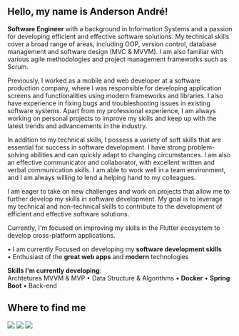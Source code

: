 ## Hello, my name is Anderson André!

**Software Engineer** with a background in Information Systems and a passion for developing efficient and effective software solutions. My technical skills cover a broad range of areas, including OOP, version control, database management and software design (MVC & MVVM). I am also familiar with various agile methodologies and project management frameworks such as Scrum.

Previously, I worked as a mobile and web developer at a software production company, where I was responsible for developing application screens and functionalities using modern frameworks and libraries. I also have experience in fixing bugs and troubleshooting issues in existing software systems. Apart from my professional experience, I am always working on personal projects to improve my skills and keep up with the latest trends and advancements in the industry.

In addition to my technical skills, I possess a variety of soft skills that are essential for success in software development. I have strong problem-solving abilities and can quickly adapt to changing circumstances. I am also an effective communicator and collaborator, with excellent written and verbal communication skills. I am able to work well in a team environment, and I am always willing to lend a helping hand to my colleagues.

I am eager to take on new challenges and work on projects that allow me to further develop my skills in software development. My goal is to leverage my technical and non-technical skills to contribute to the development of efficient and effective software solutions.

Currently, I'm focused on improving my skills in the Flutter ecosystem to develop cross-platform applications.

• I am currently Focused on developing my **software development skills**
<br/>• Enthusiast of the **great web apps** and **modern** technologies

**Skills I'm currently developing**:</br>
Archtetures MVVM & MVP • Data Structure & Algorithms • **Docker** • **Spring Boot** • Back-end
 
<!-- **Skills I'm interested in developing**:</br> -->
<!--   
## Latest professional experiences

[<img align="left" height="120px" width="120px" alt="IE Tecnologia" src="https://github.com/Anderson-Andre-P/Anderson-Andre-P/blob/main/images/ie_logo.jpeg"/>](https://www.ietecnologia.com/)

**Software Development** \
[**IE Tecnologia**](https://www.ietecnologia.com/) • Full-time \
Languages & Tecnologies: `Dart`, `Flutter`, `Angular`, `JavaScript`, `Firebase`, `Publicação de aplicativos` \
Activities performed: Bug fixing, interface design, development of web and mobile interfaces faithful to the design. \
Period: April - 2023 | October - 2023
<br/>

[<img align="left" height="120px" width="120px" alt="Foursys" src="https://github.com/Anderson-Andre-P/Anderson-Andre-P/blob/main/images/foursys_logo.jpeg"/>](https://www.foursys.com.br/)

**Mobile Developer** \
[**Foursys - Soluções em TI**](https://www.foursys.com.br/) • Full-time \
Languages & Tecnologies: `Dart`, `Flutter`, `JavaScript` \
Activities performed: Bug fixing, development of web and mobile interfaces faithful to the design. \
Period: October - 2022 | January - 2023

<br />

[<img align="left" height="120px" width="120px" alt="Foursys" src="https://github.com/Anderson-Andre-P/Anderson-Andre-P/blob/main/images/foursys_logo.jpeg"/>](https://www.foursys.com.br/)

**Software Development** \
[**Foursys - Soluções em TI**](https://www.foursys.com.br/) • Part-time (Intern) \
Languages & Tecnologies: `Dart`, `Flutter`, `JavaScript` \
Activities performed: Bug fixing, development of web and mobile interfaces faithful to the design. \
Period: April/October - 2022

<br />

[<img align="left" height="120px" width="120px" alt="Foursys" src="https://github.com/Anderson-Andre-P/Anderson-Andre-P/blob/main/images/prefeitura_logo.jpeg"/>](https://itajuba.proconvoce.com.br/)

**Web Developer** \
[**Procon**](https://itajuba.proconvoce.com.br/) • Part-time (Intern) \
Languages & Tecnologies: `HTML`, `CSS`, `JavaScript`, `Angular`, `TypeScript`, `Bootstrap` \
Activities performed: Web interface design development, development of web interfaces faithful to the design. \
Period: November/December - 2021

<br />
 -->

## Where to find me
 
 <div> 
  <a href = "mailto:eleu.ander@gmail.com" target="_blank"><img src="https://img.shields.io/badge/-Gmail-404D59?style=for-the-badge&logo=gmail&logoColor=white" target="_blank"></a>
  <a href="https://www.linkedin.com/in/anderson-andre-pereira/" target="_blank"><img src="https://img.shields.io/badge/-LinkedIn-%230077B5?style=for-the-badge&logo=linkedin&logoColor=white" target="_blank"></a>
  <a href="https://anderson-andre.netlify.app/" target="_blank"><img src="https://img.shields.io/badge/-Blog-9F6FCF?style=for-the-badge&logo=nextdotjs&logoColor=white"></a>
  

<!--   <a href="https://anderson-andre.netlify.app/" target="_blank"><img src="https://img.shields.io/badge/Medium-404D59?style=for-the-badge&logo=medium&logoColor=white" target="_blank"></a>  -->
</div>
